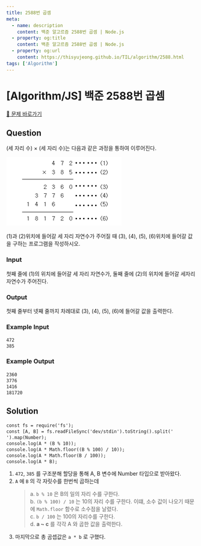```yaml
---
title: 2588번 곱셈
meta:
  - name: description
    content: 백준 알고르즘 2588번 곱셈 | Node.js
  - property: og:title
    content: 백준 알고르즘 2588번 곱셈 | Node.js
  - property: og:url
    content: https://thisyujeong.github.io/TIL/algorithm/2588.html
tags: ['Algorithm']
---
```


# [Algorithm/JS] 백준 2588번 곱셈

[🔗 문제 바로가기](https://www.acmicpc.net/problem/2588)

## Question

(세 자리 수) × (세 자리 수)는 다음과 같은 과정을 통하여 이루어진다.

<img src="../../.vuepress/public/image/algorithm-2588.png" />

(1)과 (2)위치에 들어갈 세 자리 자연수가 주어질 때 (3), (4), (5), (6)위치에 들어갈 값을 구하는 프로그램을 작성하시오.

### Input

첫째 줄에 (1)의 위치에 들어갈 세 자리 자연수가, 둘째 줄에 (2)의 위치에 들어갈 세자리 자연수가 주어진다.

### Output

첫째 줄부터 넷째 줄까지 차례대로 (3), (4), (5), (6)에 들어갈 값을 출력한다.

### Example Input

```
472
385
```

### Example Output

```
2360
3776
1416
181720
```

## Solution

```js{3-6}
const fs = require('fs');
const [A, B] = fs.readFileSync('dev/stdin').toString().split(' ').map(Number);
console.log(A * (B % 10));
console.log(A * Math.floor((B % 100) / 10));
console.log(A * Math.floor(B / 100));
console.log(A * B);
```

1.  `472`, `385` 를 구조분해 할당을 통해 A, B 변수에 Number 타입으로 받아왔다.
2.  `A` 에 `B` 의 각 자릿수를 한번씩 곱하는데
    > a. `b % 10` 은 B의 일의 자리 수를 구한다.  
    > b. `(b % 100) / 10` 는 10의 자리 수를 구한다. 이떄, 소수 값이 나오기 때문에 `Math.floor` 함수로 소수점을 날렸다.  
    > c. `b / 100` 는 100의 자리수를 구한다.  
    > d. **a ~ c** 를 각각 A 와 곱한 값을 출력한다.
3.  마지막으로 총 곰셉값은 `a * b` 로 구했다.
